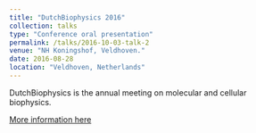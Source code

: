 ```yaml
---
title: "DutchBiophysics 2016"
collection: talks
type: "Conference oral presentation"
permalink: /talks/2016-10-03-talk-2
venue: "NH Koningshof, Veldhoven."
date: 2016-08-28
location: "Veldhoven, Netherlands"
---
```


DutchBiophysics is the annual meeting on molecular and cellular biophysics.  

[More information here](https://www.nwo.nl/en/news-and-events/events/dutchbiophysics)
